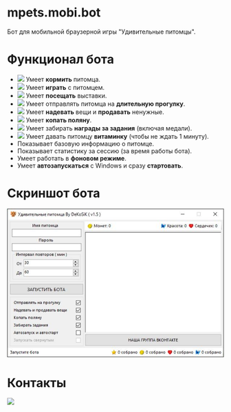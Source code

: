 # mpets.mobi.bot
Бот для мобильной браузерной игры "Удивительные питомцы".

# Функционал бота
- <img src="https://mpets.mobi/view/image/item/meat.png" width="20"/> Умеет **кормить** питомца.
- <img src="https://mpets.mobi/view/image/item/mouse.png" width="20"> Умеет  **играть** с питомцем.
- <img src="https://mpets.mobi/view/image/item/cup2.png" width="20"> Умеет **посещать** выставки.
- <img src="https://mpets.mobi/view/img/ico20-travel.png" width="20"> Умеет отправлять питомца на **длительную прогулку**.
- <img src="https://mpets.mobi/view/img/ico20-chest.png" width="20"> Умеет **надевать** вещи и **продавать** ненужные.
- <img src="https://mpets.mobi/view/img/ico20-garden.png" width="20"> Умеет **копать поляну**.
- <img src="https://mpets.mobi/view/img/ico20-quest.png" width="20"> Умеет забирать **награды за задания** (включая медали).
- <img src="https://mpets.mobi/view/image/icons/heart.png" width="20"> Умеет давать питомцу **витаминку** (чтобы не ждать 1 минуту).
- Показывает базовую информацию о питомце.
- Показывает статистику за сессию (за время работы бота).
- Умеет работать в **фоновом режиме**.
- Умеет **автозапускаться** с Windows и сразу **стартовать**. 

# Скриншот бота
![alt скриншот бота](https://raw.githubusercontent.com/dekosik/mpets.mobi.bot/master/mpets.mobi.bot/ScreenHistory/v1.5.jpg)

# Контакты
[<img src="http://i.piccy.info/i9/c742da12d9e139947f50b1343ed51833/1559499216/42803/1321119/mpets_mobi_bot.png" width="400px;">](https://vk.cc/9oWxgt)
